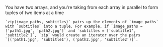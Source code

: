 
You have two arrays, and you're taking from each array in parallel to form tuples of two items at a time

```
`zip(image_paths, subtitles)` pairs up the elements of `image_paths` with `subtitles` into a tuple. For example, if `image_paths = ['path1.jpg', 'path2.jpg']` and `subtitles = ['subtitle1', 'subtitle2']`, `zip` would create an iterator over the pairs `[('path1.jpg', 'subtitle1'), ('path2.jpg', 'subtitle2')]`.
```